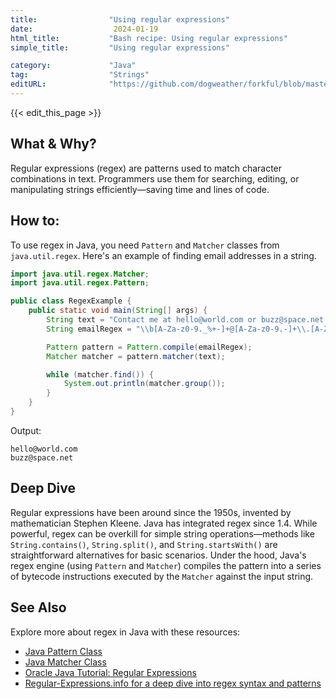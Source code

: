 ```yaml
---
title:                "Using regular expressions"
date:                  2024-01-19
html_title:           "Bash recipe: Using regular expressions"
simple_title:         "Using regular expressions"

category:             "Java"
tag:                  "Strings"
editURL:              "https://github.com/dogweather/forkful/blob/master/content/en/java/using-regular-expressions.md"
---
```


{{< edit_this_page >}}

## What & Why?
Regular expressions (regex) are patterns used to match character combinations in text. Programmers use them for searching, editing, or manipulating strings efficiently—saving time and lines of code.

## How to:
To use regex in Java, you need `Pattern` and `Matcher` classes from `java.util.regex`. Here's an example of finding email addresses in a string.

```java
import java.util.regex.Matcher;
import java.util.regex.Pattern;

public class RegexExample {
    public static void main(String[] args) {
        String text = "Contact me at hello@world.com or buzz@space.net.";
        String emailRegex = "\\b[A-Za-z0-9._%+-]+@[A-Za-z0-9.-]+\\.[A-Z|a-z]{2,}\\b";

        Pattern pattern = Pattern.compile(emailRegex);
        Matcher matcher = pattern.matcher(text);

        while (matcher.find()) {
            System.out.println(matcher.group());
        }
    }
}
```
Output:
```
hello@world.com
buzz@space.net
```

## Deep Dive
Regular expressions have been around since the 1950s, invented by mathematician Stephen Kleene. Java has integrated regex since 1.4. While powerful, regex can be overkill for simple string operations—methods like `String.contains()`, `String.split()`, and `String.startsWith()` are straightforward alternatives for basic scenarios. Under the hood, Java's regex engine (using `Pattern` and `Matcher`) compiles the pattern into a series of bytecode instructions executed by the `Matcher` against the input string.

## See Also
Explore more about regex in Java with these resources:
- [Java Pattern Class](https://docs.oracle.com/en/java/javase/17/docs/api/java.base/java/util/regex/Pattern.html)
- [Java Matcher Class](https://docs.oracle.com/en/java/javase/17/docs/api/java.base/java/util/regex/Matcher.html)
- [Oracle Java Tutorial: Regular Expressions](https://docs.oracle.com/javase/tutorial/essential/regex/)
- [Regular-Expressions.info for a deep dive into regex syntax and patterns](https://www.regular-expressions.info/)

